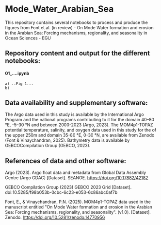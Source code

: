 # Mode_Water_Arabian_Sea

This repository contains several notebooks to process and produce the figures from Font et al. (in review) - On Mode Water formation and erosion in the Arabian Sea: Forcing mechanisms, regionality, and seasonality in Ocean Sciences - EGU

## Repository content and output for the different notebooks:

#### 01_....ipynb
    a) ..Fig 1...
    b) 


  
## Data availability and supplementary software:
The Argo data used in this study is available by the International Argo Program and the national programs contributing to it for the domain 40–80 °E, -5–30 °N and between 2000-2023 (Argo, 2023). The MOM4p1-TOPAZ potential temperature, salinity, and oxygen data used in this study for the of the upper 250m and domain 35-80 °E, 0-30 °N,  are available from Zenodo (Font & Vinaychandran, 2025). Bathymetry data is available by GEBCOCompilation Group (GEBCO, 2023).

 
## References of data and other software:

Argo (2023). Argo float data and metadata from Global Data Assembly Centre (Argo GDAC) [Dataset]. SEANOE. https://doi.org/10.17882/42182

GEBCO Compilation Group (2023) GEBCO 2023 Grid [Dataset]. doi:10.5285/f98b053b-0cbc-6c23-e053-6c86abc0af7b

Font, E., & Vinaychandran, P.N. (2025). MOM4p1-TOPAZ data used in the manuscript entitled "On Mode Water formation and erosion in the Arabian Sea: Forcing mechanisms, regionality, and seasonality". (v1.0). [Dataset]. Zenodo. https://doi.org/10.5281/zenodo.14770956
